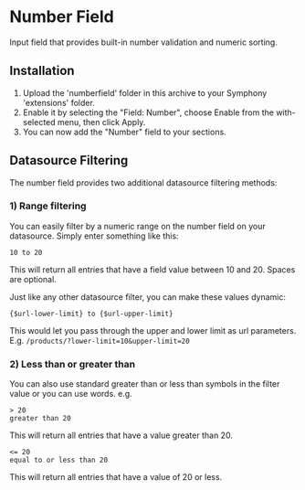 # Number Field

Input field that provides built-in number validation and numeric sorting.

## Installation

1. Upload the 'numberfield' folder in this archive to your Symphony 'extensions' folder.
2. Enable it by selecting the "Field: Number", choose Enable from the with-selected menu, then click Apply.
3. You can now add the "Number" field to your sections.

## Datasource Filtering

The number field provides two additional datasource filtering methods:

### 1) Range filtering

You can easily filter by a numeric range on the number field on your datasource. Simply enter something like this:

	10 to 20

This will return all entries that have a field value between 10 and 20. Spaces are optional. 

Just like any other datasource filter, you can make these values dynamic: 

	{$url-lower-limit} to {$url-upper-limit}

This would let you pass through the upper and lower limit as url parameters. E.g. `/products/?lower-limit=10&upper-limit=20`

### 2) Less than or greater than

You can also use standard greater than or less than symbols in the filter value or you can use words. e.g.

	> 20
	greater than 20

This will return all entries that have a value greater than 20.

	<= 20
	equal to or less than 20

This will return all entries that have a value of 20 or less.